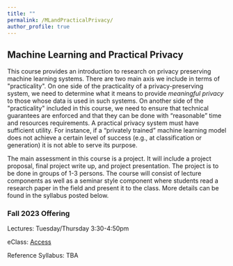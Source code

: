 ```yaml
---
title: ""
permalink: /MLandPracticalPrivacy/
author_profile: true
---
```


<h2>Machine Learning and Practical Privacy</h2>

This course provides an introduction to research on privacy preserving machine learning systems. There are two main axis we include in terms of "practicality". On one side of the practicality of a privacy-preserving system, we need to determine what it means to provide <i>meaningful privacy</i> to those whose data is used in such systems.  On another side of the "practicality" included in this course, we need to ensure that technical guarantees are enforced and that they can be done with “reasonable” time and resources requirements. A practical privacy system must have sufficient utility. For instance, if a “privately trained” machine learning model does not achieve a certain level of success (e.g., at classification or generation) it is not able to serve its purpose. 


The main assessment in this course is a project. It will include a project proposal, final project write up, and project presentation. The project is to be done in groups of 1-3 persons. The course will consist of lecture components as well as a seminar style component where students read a research paper in the field and present it to the class. More details can be found in the syllabus posted below. 


<h3>Fall 2023 Offering</h3>

Lectures: Tuesday/Thursday 3:30-4:50pm

eClass: [Access](https://eclass.srv.ualberta.ca/enrol/instances.php?id=90128)

<!--Univeristy of Alberta course info: TBA-->

Reference Syllabus: TBA

<!--[here](https://bkacsmar.github.io/files/489syllabus.pdf) -->
